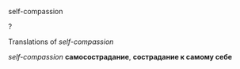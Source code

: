 self-compassion

?


Translations of _self-compassion_

_self-compassion_
**самосострадание**, **сострадание к самому себе**